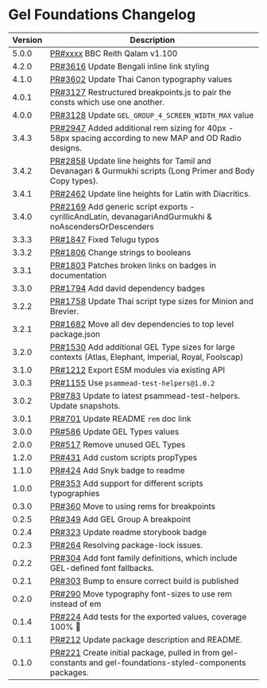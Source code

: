 # Gel Foundations Changelog

<!-- prettier-ignore -->
| Version | Description |
|---------|-------------|
| 5.0.0 | [PR#xxxx](https://github.com/bbc/psammead/pull/xxxx) BBC Reith Qalam v1.100 |
| 4.2.0 | [PR#3616](https://github.com/bbc/psammead/pull/3616) Update Bengali inline link styling |
| 4.1.0 | [PR#3602](https://github.com/bbc/psammead/pull/3602) Update Thai Canon typography values |
| 4.0.1 | [PR#3127](https://github.com/bbc/psammead/pull/3127) Restructured breakpoints.js to pair the consts which use one another. |
| 4.0.0 | [PR#3128](https://github.com/bbc/psammead/pull/3128) Update `GEL_GROUP_4_SCREEN_WIDTH_MAX` value |
| 3.4.3 | [PR#2947](https://github.com/bbc/psammead/pull/2947) Added additional rem sizing for 40px - 58px spacing according to new MAP and OD Radio designs. |
| 3.4.2 | [PR#2858](https://github.com/bbc/psammead/pull/2858) Update line heights for Tamil and Devanagari & Gurmukhi scripts (Long Primer and Body Copy types). |
| 3.4.1 | [PR#2462](https://github.com/bbc/psammead/pull/2462) Update line heights for Latin with Diacritics. |
| 3.4.0 | [PR#2169](https://github.com/bbc/psammead/pull/2169) Add generic script exports - cyrillicAndLatin, devanagariAndGurmukhi & noAscendersOrDescenders |
| 3.3.3 | [PR#1847](https://github.com/bbc/psammead/pull/1847) Fixed Telugu typos |
| 3.3.2 | [PR#1806](https://github.com/bbc/psammead/pull/1806/) Change strings to booleans |
| 3.3.1 | [PR#1803](https://github.com/bbc/psammead/pull/1803/) Patches broken links on badges in documentation |
| 3.3.0 | [PR#1794](https://github.com/bbc/psammead/pull/1794) Add david dependency badges |
| 3.2.2 | [PR#1758](https://github.com/bbc/psammead/pull/1758) Update Thai script type sizes for Minion and Brevier. |
| 3.2.1 | [PR#1682](https://github.com/bbc/psammead/pull/1682) Move all dev dependencies to top level package.json |
| 3.2.0 | [PR#1530](https://github.com/bbc/psammead/pull/1530) Add additional GEL Type sizes for large contexts (Atlas, Elephant, Imperial, Royal, Foolscap) |
| 3.1.0 | [PR#1212](https://github.com/bbc/psammead/pull/1212) Export ESM modules via existing API |
| 3.0.3 | [PR#1155](https://github.com/bbc/psammead/pull/1155) Use `psammead-test-helpers@1.0.2` |
| 3.0.2 | [PR#783](https://github.com/bbc/psammead/pull/783) Update to latest psammead-test-helpers. Update snapshots. |
| 3.0.1 | [PR#701](https://github.com/bbc/psammead/pull/701) Update README `rem` doc link |
| 3.0.0 | [PR#586](https://github.com/bbc/psammead/pull/586) Update GEL Types values |
| 2.0.0 | [PR#517](https://github.com/bbc/psammead/pull/517) Remove unused GEL Types |
| 1.2.0 | [PR#431](https://github.com/bbc/psammead/pull/431) Add custom scripts propTypes |
| 1.1.0 | [PR#424](https://github.com/bbc/psammead/pull/424) Add Snyk badge to readme |
| 1.0.0 | [PR#353](https://github.com/BBC/psammead/pull/353) Add support for different scripts typographies |
| 0.3.0 | [PR#360](https://github.com/BBC/psammead/pull/360) Move to using rems for breakpoints |
| 0.2.5 | [PR#349](https://github.com/BBC/psammead/pull/349) Add GEL Group A breakpoint |
| 0.2.4 | [PR#323](https://github.com/BBC/psammead/pull/323) Update readme storybook badge |
| 0.2.3 | [PR#264](https://github.com/BBC/psammead/pull/319) Resolving package-lock issues. |
| 0.2.2 | [PR#304](https://github.com/BBC-News/psammead/pull/304) Add font family definitions, which include GEL-defined font fallbacks. |
| 0.2.1 | [PR#303](https://github.com/BBC-News/psammead/pull/303) Bump to ensure correct build is published |
| 0.2.0 | [PR#290](https://github.com/BBC-News/psammead/pull/290) Move typography font-sizes to use rem instead of em |
| 0.1.4 | [PR#224](https://github.com/BBC-News/psammead/pull/224) Add tests for the exported values, coverage 100% :tada: |
| 0.1.1 | [PR#212](https://github.com/BBC-News/psammead/pull/212) Update package description and README. |
| 0.1.0 | [PR#221](https://github.com/BBC-News/psammead/pull/221) Create initial package, pulled in from gel-constants and gel-foundations-styled-components packages. |
